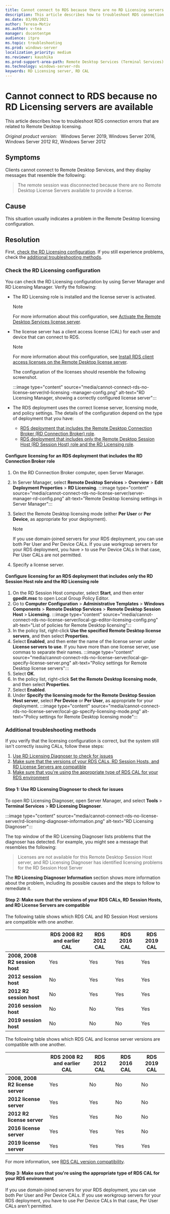 ```yaml
---
title: Cannot connect to RDS because there are no RD Licensing servers available to issue licenses
description: This article describes how to troubleshoot RDS connection errors that are related to Remote Desktop licensing.
ms.date: 03/09/2021
author: Teresa-Motiv
ms.author: v-tea
manager: dscontentpm
audience: itpro
ms.topic: troubleshooting
ms.prod: windows-server
localization_priority: medium
ms.reviewer: kaushika
ms.prod-support-area-path: Remote Desktop Services (Terminal Services) licensing
ms.technology: windows-server-rds
keywords: RD Licensing server, RD CAL
---
```


# Cannot connect to RDS because no RD Licensing servers are available

This article describes how to troubleshoot RDS connection errors that are related to Remote Desktop licensing.

_Original product version:_ &nbsp; Windows Server 2019, Windows Server 2016, Windows Server 2012 R2, Windows Server 2012

## Symptoms

Clients cannot connect to Remote Desktop Services, and they display messages that resemble the following:

> The remote session was disconnected because there are no Remote Desktop License Servers available to provide a license.

## Cause

This situation usually indicates a problem in the Remote Desktop licensing configuration.

## Resolution

First, [check the RD Licensing configuration](#check-the-rd-licensing-configuration). If you still experience problems, check the [additional troubleshooting methods](#additional-troubleshooting-methods).

### Check the RD Licensing configuration

You can check the RD Licensing configuration by using Server Manager and RD Licensing Manager. Verify the following:

- The RD Licensing role is installed and the license server is activated.  

   > [!NOTE]  
   > For more information about this configuration, see [Activate the Remote Desktop Services license server](https://docs.microsoft.com/windows-server/remote/remote-desktop-services/rds-activate-license-server).  

- The license server has a client access license (CAL) for each user and device that can connect to RDS.
  
   > [!NOTE]  
   > For more information about this configuration, see [Install RDS client access licenses on the Remote Desktop license server](https://docs.microsoft.com/windows-server/remote/remote-desktop-services/rds-install-cals).  

   The configuration of the licenses should resemble the following screenshot.

   :::image type="content" source="media/cannot-connect-rds-no-license-server/rd-licensing -manager-config.png" alt-text="RD Licensing Manager, showing a correctly configured license server":::

- The RDS deployment uses the correct license server, licensing mode, and policy settings. The details of the configuration depend on the type of deployment that you have:

  - [RDS deployment that includes the Remote Desktop Connection Broker (RD Connection Broker) role](#rdcb).
  - [RDS deployment that includes only the Remote Desktop Session Host (RD Session Host) role and the RD Licensing role](#nordcb).

#### <a id=rdcb></a>Configure licensing for an RDS deployment that includes the RD Connection Broker role

1. On the RD Connection Broker computer, open Server Manager.
2. In Server Manager, select **Remote Desktop Services** > **Overview** > **Edit Deployment Properties** > **RD Licensing**.
   :::image type="content" source="media/cannot-connect-rds-no-license-server/server-manager-rd-config.png" alt-text="Remote Desktop licensing settings in Server Manager":::
3. Select the Remote Desktop licensing mode (either **Per User** or  **Per Device**, as appropriate for your deployment).

   > [!NOTE]  
   > If you use domain-joined servers for your RDS deployment, you can use both Per User and Per Device CALs. If you use workgroup servers for your RDS deployment, you have      > to use Per Device CALs In that case, Per User CALs are not permitted.
4. Specify a license server.

#### <a id=nordcb></a>Configure licensing for an RDS deployment that includes only the RD Session Host role and the RD Licensing role

1. On the RD Session Host computer, select **Start**, and then enter **gpedit.msc** to open Local Group Policy Editor.
2. Go to **Computer Configuration** > **Administrative Templates** > **Windows Components** > **Remote Desktop Services** > **Remote Desktop Session Host** > **Licensing**.
   :::image type="content" source="media/cannot-connect-rds-no-license-server/local-gp-editor-licensing-config.png" alt-text="List of policies for Remote Desktop licensing":::
3. In the policy list, right-click **Use the specified Remote Desktop license servers**, and then select **Properties**.
4. Select **Enabled**, and then enter the name of the license server under **License servers to use**. If you have more than one license server, use commas to separate their names.
   :::image type="content" source="media/cannot-connect-rds-no-license-server/local-gp-specify-license-server.png" alt-text="Policy settings for Remote Desktop license servers":::
5. Select **OK**. 
6. In the policy list, right-click **Set the Remote Desktop licensing mode**, and then select **Properties**.
7. Select **Enabled**.
8. Under **Specify the licensing mode for the Remote Desktop Session Host server**, select **Per Device** or **Per User**, as appropriate for your deployment.
   :::image type="content" source="media/cannot-connect-rds-no-license-server/local-gp-specify-licensing-mode.png" alt-text="Policy settings for Remote Desktop licensing mode":::

### Additional troubleshooting methods

If you verify that the licensing configuration is correct, but the system still isn't correctly issuing CALs, follow these steps:

1. [Use RD Licensing Diagnoser to check for issues](#extra1)
2. [Make sure that the versions of your RDS CALs, RD Session Hosts, and RD License Servers are compatible](#extra2)
3. [Make sure that you're using the appropriate type of RDS CAL for your RDS environment](#extra3)

#### <a id="extra1"></a>Step 1: Use RD Licensing Diagnoser to check for issues

To open RD Licensing Diagnoser, open Server Manager, and select **Tools** > **Terminal Services** > **RD Licensing Diagnoser**.

:::image type="content" source="media/cannot-connect-rds-no-license-server/rd-licensing-diagnoser-information.png" alt-text="RD Licensing Diagnoser":::

The top window of the RD Licensing Diagnoser lists problems that the diagnoser has detected. For example, you might see a message that resembles the following:

> Licenses are not available for this Remote Desktop Session Host server, and RD Licensing Diagnoser has identified licensing problems for the RD Session Host Server

The **RD Licensing Diagnoser Information** section shows more information about the problem, including its possible causes and the steps to follow to remediate it.

#### <a id="extra2"></a>Step 2: Make sure that the versions of your RDS CALs, RD Session Hosts, and RD License Servers are compatible

The following table shows which RDS CAL and RD Session Host versions are compatible with one another.

| |RDS 2008 R2 and earlier CAL |RDS 2012 CAL |RDS 2016 CAL |RDS 2019 CAL |
| --- | --- | --- | --- | --- |
|**2008, 2008 R2 session host** |Yes |Yes |Yes |Yes |
|**2012 session host** |No |Yes |Yes |Yes |
|**2012 R2 session host** |No |Yes |Yes |Yes |
|**2016 session host** |No |No |Yes |Yes |
|**2019 session host** |No |No |No |Yes |

The following table shows which RDS CAL and license server versions are compatible with one another.

| |RDS 2008 R2 and earlier CAL |RDS 2012 CAL |RDS 2016 CAL |RDS 2019 CAL |
| --- | --- | --- | --- | --- |
|**2008, 2008 R2 license server** |Yes |No |No |No |
|**2012 license server** |Yes |Yes |No |No |
|**2012 R2 license server** |Yes |Yes |No |No |
|**2016 license server** |Yes |Yes |Yes |No |
|**2019 license server** |Yes |Yes |Yes |Yes |

For more information, see [RDS CAL version compatibility](https://docs.microsoft.com/windows-server/remote/remote-desktop-services/rds-client-access-license#rds-cal-version-compatibility).

#### <a id="extra3"></a>Step 3: Make sure that you're using the appropriate type of RDS CAL for your RDS environment

If you use domain-joined servers for your RDS deployment, you can use both Per User and Per Device CALs. If you use workgroup servers for your RDS deployment, you have to use Per Device CALs In that case, Per User CALs aren't permitted.
